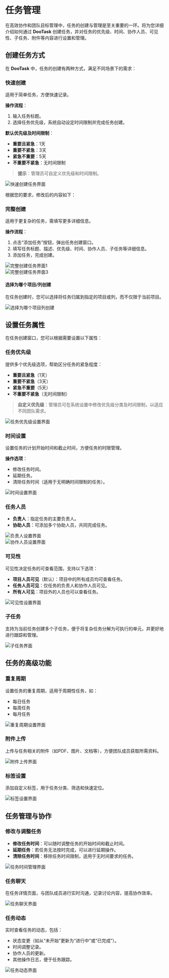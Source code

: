 # 任务管理

在高效协作和团队目标管理中，任务的创建与管理是至关重要的一环。将为您详细介绍如何通过 **DooTask** 创建任务，并对任务的优先级、时间、协作人员、可见性、子任务、附件等内容进行设置和管理。


## 创建任务方式

在 **DooTask** 中，任务的创建有两种方式，满足不同场景下的需求：

### 快速创建

适用于简单任务，方便快速记录。

**操作流程**：
1. 输入任务标题。
2. 选择任务优先级，系统自动设定时间限制并完成任务创建。

**默认优先级及时间限制**：
- **重要且紧急**：1天
- **重要不紧急**：3天
- **紧急不重要**：5天
- **不重要不紧急**：无时间限制

> **提示**：管理员可自定义优先级和时间限制。

![快速创建任务界面](/images/pro_task_pic_1.png)


根据您的要求，修改后的内容如下：


### 完整创建

适用于更复杂的任务，需填写更多详细信息。

**操作流程**：
1. 点击“添加任务”按钮，弹出任务创建窗口。
2. 填写任务标题、描述、优先级、时间、协作人员、子任务等详细信息。
3. 添加任务，完成创建。

![完整创建任务界面1](/images/pro_task_pic_2.png)  
![完整创建任务界面3](/images/pro_task_pic_3.png)

#### 选择为哪个项目/列创建

在任务创建时，您可以选择将任务归属到指定的项目或列，而不仅限于当前项目。

![选择为哪个项目列创建](/images/pro_task_pic_4.png)


## 设置任务属性

在任务创建窗口，您可以根据需要设置以下属性：

### 任务优先级

提供多个优先级选项，帮助区分任务的紧急程度：
- **重要且紧急**（1天）
- **重要不紧急**（3天）
- **紧急不重要**（5天）
- **不重要不紧急**（无时间限制）

> **自定义优先级**：管理员可在系统设置中修改优先级分类及时间限制，以适应不同团队需求。

![任务优先级设置界面](/images/pro_task_pic_20.png)


### 时间设置

设置任务的计划开始时间和截止时间，方便任务的时限管理。

**操作选项**：
- 修改任务时间。
- 延期任务。
- 清除任务时间（适用于无明确时间限制的任务）。

![时间设置界面](/images/pro_task_pic_19.png)


### 任务人员

- **负责人**：指定任务的主要负责人。
- **协助人员**：可添加多个协助人员，共同完成任务。

![负责人设置界面](/images/pro_task_pic_5.png)  
![协作人员设置界面](/images/pro_task_pic_6.png)


### 可见性

可见性决定任务的可查看范围，支持以下选项：
- **项目人员可见**（默认）：项目中的所有成员均可查看任务。
- **任务人员可见**：仅任务的负责人和协作人员可见。
- **所有人可见**：项目外的人员也可以查看任务。

![可见性设置界面](/images/pro_task_pic_18.png)


### 子任务

支持为当前任务创建多个子任务，便于将复杂任务分解为可执行的单元，并更好地进行跟踪和管理。

![子任务界面](/images/pro_task_pic_17.png)


## 任务的高级功能

### 重复周期

设置任务的重复周期，适用于周期性任务，如：
- 每日任务
- 每周任务
- 每月任务

![重复周期设置界面](/images/pro_task_pic_16.png)


### 附件上传

上传与任务相关的附件（如PDF、图片、文档等），方便团队成员获取所需资料。

![附件上传界面](/images/pro_task_pic_15.png)


### 标签设置

添加自定义标签，用于任务分类、筛选和快速定位。

![标签设置界面](/images/pro_task_pic_14.png)


## 任务管理与协作

### 修改与调整任务

- **修改任务时间**：可以随时调整任务的开始时间和截止时间。
- **延期任务**：若任务无法按时完成，可以进行延期操作。
- **清除任务时间**：移除任务时间限制，适用于无时间要求的任务。

![任务时间管理界面](/images/pro_task_pic_8.png)


### 任务聊天

在任务详情页面，与团队成员进行实时沟通，记录讨论内容，提高协作效率。

![任务聊天界面](/images/pro_task_pic_12.png)


### 任务动态

实时查看任务的动态，包括：
- 状态变更（如从“未开始”更新为“进行中”或“已完成”）。
- 时间调整记录。
- 协作人员的更新。
- 其他操作日志，便于任务跟踪。

![任务动态界面](/images/pro_task_pic_13.png)
